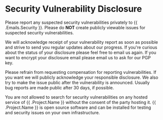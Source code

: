 # Security Vulnerability Disclosure

Please report any suspected security vulnerabilities privately to
{{ .Emails.Security }}.
Please do **NOT** create publicly viewable issues for suspected security vulnerabilities.

We will acknowledge receipt of your vulnerability report as soon as possible and strive to send you regular updates about our progress. If you're curious about the status of your disclosure please feel free to email us again. If you want to encrypt your disclosure email please email us to ask for our PGP key.

Please refrain from requesting compensation for reporting vulnerabilities. If you want we will publicly acknowledge your responsible disclosure. We also try to make the issue public after the vulnerability is announced. Usually bug reports are made public after 30 days, if possible.

You are not allowed to search for security vulnerabilities on any hosted service of {{ .Project.Name }} without the consent of the party hosting it. {{ .Project.Name }} is open source software and can be installed for testing and security issues on your own infrastructure.
